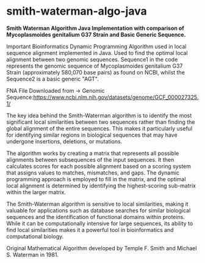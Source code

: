 # smith-waterman-algo-java
**Smith Waterman Algorithm Java Implementation with comparison of Mycoplasmoides genitalium G37 Strain and Basic Generic Sequence.**

Important Bioinformatics Dynamic Programming Algorithm used in local sequence alignment implemented in Java. Used to find the optimal local alignment between two genomic sequences. Sequence1 in the code represents the genomic sequence of   Mycoplasmoides genitalium G37 Strain (approximately 580,070 base pairs) as found on NCBI, whilst the Sequence2 is a basic generic "AGT".

FNA File Downloaded from -> Genomic Sequence:https://www.ncbi.nlm.nih.gov/datasets/genome/GCF_000027325.1/

The key idea behind the Smith-Waterman algorithm is to identify the most significant local similarities between two sequences rather than finding the global alignment of the entire sequences. This makes it particularly useful for identifying similar regions in biological sequences that may have undergone insertions, deletions, or mutations.

The algorithm works by creating a matrix that represents all possible alignments between subsequences of the input sequences. It then calculates scores for each possible alignment based on a scoring system that assigns values to matches, mismatches, and gaps. The dynamic programming approach is employed to fill in the matrix, and the optimal local alignment is determined by identifying the highest-scoring sub-matrix within the larger matrix.

The Smith-Waterman algorithm is sensitive to local similarities, making it valuable for applications such as database searches for similar biological sequences and the identification of functional domains within proteins. While it can be computationally intensive for large sequences, its ability to find local similarities makes it a powerful tool in bioinformatics and computational biology.

 Original Mathematical Algorithm developed by Temple F. Smith and Michael S. Waterman in 1981.
